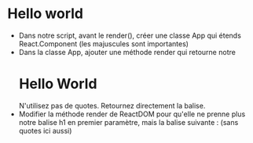 # Hello world

- Dans notre script, avant le render(), créer une classe App qui étends React.Component (les majuscules sont importantes)
- Dans la classe App, ajouter une méthode render qui retourne notre <h1>Hello World</h1> N'utilisez pas de quotes. Retournez directement la balise.
- Modifier la méthode render de ReactDOM pour qu'elle ne prenne plus notre balise h1 en premier paramètre, mais la balise suivante : <App /> (sans quotes ici aussi)
